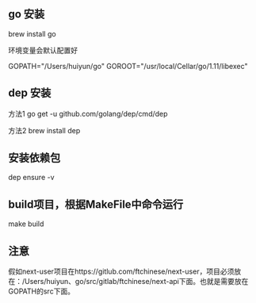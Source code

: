 ## go 安装
brew install go

环境变量会默认配置好

GOPATH="/Users/huiyun/go"
GOROOT="/usr/local/Cellar/go/1.11/libexec"

## dep 安装
方法1 
go get -u github.com/golang/dep/cmd/dep

方法2
brew install dep

## 安装依赖包
dep ensure -v

## build项目，根据MakeFile中命令运行

make build


## 注意

假如next-user项目在https://gitlub.com/ftchinese/next-user，项目必须放在：/Users/huiyun、go/src/gitlab/ftchinese/next-api下面。也就是需要放在GOPATH的src下面。